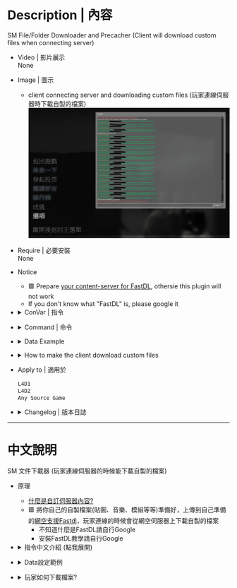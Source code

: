 # Description | 內容
SM File/Folder Downloader and Precacher
(Client will download custom files when connecting server)

* Video | 影片展示
<br/>None

* Image | 圖示
	* client connecting server and downloading custom files (玩家連線伺服器時下載自製的檔案)
	<br/>![sm_downloader_image](image/sm_downloader_image.jpg)

* Require | 必要安裝
<br/>None

* Notice
	* 🟥 Prepare [your content-server for FastDL](https://developer.valvesoftware.com/wiki/FastDL), othersie this plugin will not work
	* If you don't know what "FastDL" is, please google it

* <details><summary>ConVar | 指令</summary>

	* cfg/sourcemod/map-decals.cfg
		```php
		// 0=Plugin off, 1=Plugin on.
		sm_downloader_enabled "1"

		// If 1, Enable normal downloader file (Download & Precache)
		sm_downloader_normal_enable "0"

		// If 1, Enable simple downloader file. (Download Only No Precache)
		sm_downloader_simple_enable "1"

		// (Download & Precache) Full path of the normal downloader configuration to load. 
		// IE: configs/sm_downloader/downloads_normal.ini
		sm_downloader_normal_config "configs/sm_downloader/downloads_normal.ini"

		// (Download Only No Precache) Full path of the simple downloader configuration to load. 
		// IE: configs/sm_downloader/downloads_simple.ini
		sm_downloader_simple_config "configs/sm_downloader/downloads_simple.ini"
		```
</details>

* <details><summary>Command | 命令</summary>

	None
</details>

* <details><summary>Data Example</summary>

	* [configs/sm_downloader/downloads_normal.ini](addons/sourcemod/configs/sm_downloader/downloads_normal.ini), this is normal downloader configuration
		> Click [here](addons/sourcemod/configs/sm_downloader/downloads_normal_example(範例).ini) to view example

	* [configs/sm_downloader/downloads_simple.ini](addons/sourcemod/configs/sm_downloader/downloads_simple.ini), this is simple downloader configuration (Download Only No Precache)
		> Click [here](addons/sourcemod/configs/sm_downloader/downloads_simple_example(範例).ini) to view example

	> __Note__ If you don't know which file should use, just enable and use **downloads_simple.ini**
</details>

* <details><summary>How to make the client download custom files</summary>

	1. Preparation of custom files
		* Prepare your custom files.
		* Put them in your server folder
			* If L4D1, ```Left 4 Dead Dedicated Server/left4dead```
			* If L4D2, ```Left 4 Dead 2 Dedicated Server/left4dead2```
		* Add the path of each files to the downloader configuration ```addons/sourcemod/configs/sm_downloader/downloads_normal.ini``` or ```addons/sourcemod/configs/sm_downloader/downloads_simple.ini```. 
			* If L4D1, the path has to be put relative to the "left4dead" folder, and with the file extension.
			* If L4D2, the path has to be put relative to the "left4dead2" folder, and with the file extension.
		* Prepare [your content-server for FastDL](https://developer.valvesoftware.com/wiki/FastDL), if you don't know what "FastDL" is, please google it
		* Allow HTTP(Port 80), not HTTPPS

	2. Setup server to work with downloadable content
		* Write down in your ```cfg/server.cfg```:
			* If you are L4D1
				```php
				sm_cvar sv_allowdownload "1"
				sm_cvar sv_downloadurl "http://your-content-server.com/left4dead/"
				```
			* If you are L4D2
				```php
				sm_cvar sv_allowdownload "1"
				sm_cvar sv_downloadurl "http://your-content-server.com/left4dead2/"	
				```
		<br/>![sm_downloader_1](image/sm_downloader_1.jpg)

	3. Uploading files to server.
		* Upload all your custom files to content-server
			* If you are L4D1, ```your-content-server.com/left4dead/```
			* If you are L4D2, ```your-content-server.com/left4dead2/```
		<br/>![sm_downloader_2](image/sm_downloader_2.jpg)

		* Upload all your custom files to your dedicated server
			* If you are L4D1, ```Left 4 Dead Dedicated Server/left4dead```
			* If you are L4D2, ```Left 4 Dead 2 Dedicated Server/left4dead2```
		<br/>![sm_downloader_3](image/sm_downloader_3.jpg)

	4. Start the server and test
		* Launch your game, Options-> Multiplayer -> CUSTOM SERVER CONTENT -> Allow All
		<br/>![sm_downloader_0](image/sm_downloader_0.jpg)
		* Connect to server. 
		* Open console to see if the game is downloading custom files
			* Note: It does not display in l4d1
		<br/>![sm_downloader_4](image/sm_downloader_4.jpg)
		* Browse your game folder, check if files are there, done.
		<br/>![sm_downloader_5](image/sm_downloader_5.jpg)
</details>

* Apply to | 適用於
	```
	L4D1
	L4D2
	Any Source Game
	```

* <details><summary>Changelog | 版本日誌</summary>

	* v2.2 (2024-11-21)
		* Fix downloads_normal.ini not working

	* v2.1 (2024-10-28)
		* Update cvars
		* Rename downloader configuration file

	* v2.0 (2023-12-6)
		* Fixed not downloading custom files on the first map after server startup 
		
	* v1.9 (2023-9-27)
		* Fixed custom sound not Precache

	* v1.8 (2023-5-4)
		* Fixed custom spray blocked and fail to download

	* v1.7 (2022-11-16)
		* Remake Code
		* Auto-generate cfg

	* v1.4
		* [original plugin by berni](https://forums.alliedmods.net/showthread.php?t=69502)
</details>

- - - -
# 中文說明
SM 文件下載器 (玩家連線伺服器的時候能下載自製的檔案)

* 原理
	* [什麼是自訂伺服器內容?](https://github.com/fbef0102/Game-Private_Plugin/tree/main/Tutorial_%E6%95%99%E5%AD%B8%E5%8D%80/Chinese_%E7%B9%81%E9%AB%94%E4%B8%AD%E6%96%87/Game#%E4%B8%8B%E8%BC%89%E8%87%AA%E8%A8%82%E4%BC%BA%E6%9C%8D%E5%99%A8%E5%85%A7%E5%AE%B9)
	* 🟥 將你自己的自製檔案(貼圖、音樂、模組等等)準備好，上傳到自己準備的[網空支援Fastdl](https://developer.valvesoftware.com/wiki/Zh/FastDL)，玩家連線的時候會從網空伺服器上下載自製的檔案
		* 不知道什麼是FastDL請自行Google
		* 安裝FastDL教學請自行Google

* <details><summary>指令中文介紹 (點我展開)</summary>

	* cfg/sourcemod/map-decals.cfg
		```php
		// 0=關閉插件, 1=啟動插件
		sm_downloader_enabled "1"

		// 為1時，啟用正常版的檔案下載設定文件 (下載並緩存)
		sm_downloader_normal_enable "0"

		//  為1時，啟用簡單版的檔案下載設定文件 (只下載不預緩存)
		sm_downloader_simple_enable "1"

		// (下載並緩存) 設定正常版下載的文件檔案路徑
		// IE: configs/sm_downloader/downloads_normal.ini
		sm_downloader_normal_config "configs/sm_downloader/downloads_normal.ini"

		// (只下載不預緩存) 設定簡單版下載的文件檔案路徑
		// IE: configs/sm_downloader/downloads_simple.ini
		sm_downloader_simple_config "configs/sm_downloader/downloads_simple.ini"
		```
</details>

* <details><summary>Data設定範例</summary>

	* [configs/sm_downloader/downloads_normal.ini](addons/ourcemod/configs/sm_downloader/downloads_normal.ini), 這是正常版的檔案下載設定文件 (下載並緩存)
		> 點擊[這裡](addons/sourcemod/configs/sm_downloader/downloads_normal_example(範例).ini)查看範例

	* [configs/sm_downloader/downloads_simple.ini](addons/sourcemod/configs/sm_downloader/downloads_simple.ini), 這是簡單版的檔案下載設定文件 (只下載不預緩存)
		> 點擊[這裡](addons/sourcemod/configs/sm_downloader/downloads_simple_example(範例).ini)查看範例

	> __Note__ 如果你不知道這兩設定文件有捨差別, 建議你一律使用downloads_simple.ini
</details>

* <details><summary>玩家如何下載檔案?</summary>

	1. 準備你的自製檔案
		* 準備好你的所有自製檔案(貼圖、音樂、模組等等)
		* 文件名
			* 確保沒有文件有空格或特殊字符，如“長破折號”(–) 等。
			* 不能有中文
		* 將它們放在伺服器資料夾中
			* 如果你是 L4D1，```Left 4 Dead Dedicated Server/left4dead```
			* 如果你是 L4D2，```Left 4 Dead 2 Dedicated Server/left4dead2```
		* 將每個檔案的路徑添加到檔案下載設定文件```addons/sourcemod/configs/sm_downloader/downloads_normal.ini```或```addons/sourcemod/configs/sm_downloader/downloads_simple.ini```。
			* 如果你是 L4D1，路徑必須相對於"left4dead" 資料夾，必須要寫上副檔名。
			* 如果你是 L4D2，路徑必須相對於"left4dead2" 資料夾，必須要寫上副檔名。
		* 準備好[你的網空並可以支援FastDL](https://developer.valvesoftware.com/wiki/Zh/FastDL), 不知道什麼是FastDL請自行Google
		
	2. 設置伺服器以處理可下載的內容
		* 寫入以下內容到cfg/server.cfg
			* 如果你是 L4D1
				```php
				sm_cvar sv_allowdownload "1"
				sm_cvar sv_downloadurl "http://your-content-server.com/left4dead/"
				```
			* 如果你是 L4D2
				```php
				sm_cvar sv_allowdownload "1"
				sm_cvar sv_downloadurl "http://your-content-server.com/left4dead2/"	
				```
		<br/>![sm_downloader_1](image/sm_downloader_1.jpg)

	3. 上傳文件到伺服器
		* 所有自製的檔案上傳到網空伺服器。
			* 如果你是 L4D1，```your-content-server.com/left4dead/```
			* 如果你是 L4D2，```your-content-server.com/left4dead2/```
		<br/>![sm_downloader_2](image/sm_downloader_2.jpg)

		* 所有自製的檔案複製到您的遊戲伺服器資料夾上。
			* 如果你是 L4D1，```Left 4 Dead Dedicated Server/left4dead```
			* 如果你是 L4D2，```Left 4 Dead 2 Dedicated Server/left4dead2```
		<br/>![sm_downloader_3](image/sm_downloader_3.jpg)
		
	4. 啟動伺服器並測試
		* 打開你的遊戲，選項->多人連線->自訂伺服器內容->全部允許
		<br/>![zho/sm_downloader_0](image/zho/sm_downloader_0.jpg)
		* 連線到伺服器
		* 打開控制台查看是否下載自製的檔案 (此處圖片顯示正在下載音樂)
			* 註: L4D1 不會顯示
		<br/>![sm_downloader_4](image/sm_downloader_4.jpg)
		* 再去你的遊戲資料夾查看檔案是否已經下載 
		<br/>![sm_downloader_5](image/sm_downloader_5.jpg)
</details>